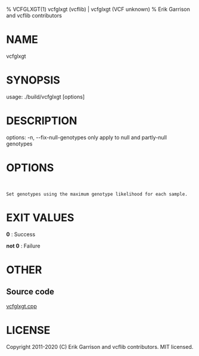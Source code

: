 % VCFGLXGT(1) vcfglxgt (vcflib) | vcfglxgt (VCF unknown)
% Erik Garrison and vcflib contributors

# NAME

vcfglxgt

# SYNOPSIS

usage: ./build/vcfglxgt [options] <vcf file>

# DESCRIPTION

options: -n, --fix-null-genotypes only apply to null and partly-null genotypes



# OPTIONS

```


Set genotypes using the maximum genotype likelihood for each sample.

```





# EXIT VALUES

**0**
: Success

**not 0**
: Failure

# OTHER

## Source code

[vcfglxgt.cpp](https://github.com/vcflib/vcflib/blob/master/src/vcfglxgt.cpp)

# LICENSE

Copyright 2011-2020 (C) Erik Garrison and vcflib contributors. MIT licensed.

<!--
  Created with ./scripts/bin2md.rb scripts/bin2md-template.erb
-->
